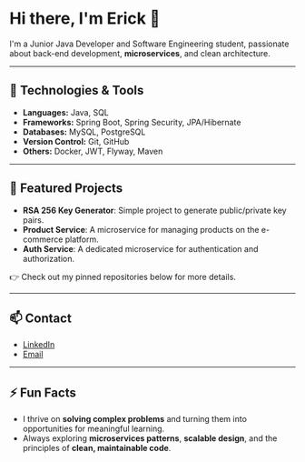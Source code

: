 # Hi there, I'm Erick 👋

I'm a Junior Java Developer and Software Engineering student, passionate about back-end development, **microservices**, and clean architecture.  

---

## 🚀 Technologies & Tools
- **Languages:** Java, SQL  
- **Frameworks:** Spring Boot, Spring Security, JPA/Hibernate  
- **Databases:** MySQL, PostgreSQL  
- **Version Control:** Git, GitHub  
- **Others:** Docker, JWT, Flyway, Maven  

---

## 📂 Featured Projects
- **RSA 256 Key Generator**: Simple project to generate public/private key pairs.  
- **Product Service**: A microservice for managing products on the e-commerce platform.  
- **Auth Service**: A dedicated microservice for authentication and authorization.  
  
 

👉 Check out my pinned repositories below for more details.

---

## 📫 Contact
- [LinkedIn](https://www.linkedin.com/in/erick-marques-18a337198/)
- [Email](mailto:erickmarques2564@gmail.com)  

---

## ⚡ Fun Facts
- I thrive on **solving complex problems** and turning them into opportunities for meaningful learning.  
- Always exploring **microservices patterns**, **scalable design**, and the principles of **clean, maintainable code**.  
